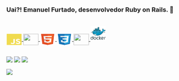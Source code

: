 ### Uai?! Emanuel Furtado, desenvolvedor Ruby on Rails. 👋

<div align="center">
  <a href="https://github.com/ManuzimFerreira">
</div>
<div style="display: inline_block"><br>
  <img align="center" alt="" height="30" width="40" src="https://raw.githubusercontent.com/devicons/devicon/master/icons/javascript/javascript-plain.svg">
  <img align="center" alt="" height="30" width="40" src="https://upload.wikimedia.org/wikipedia/commons/7/73/Ruby_logo.svg">
  <img align="center" alt="" height="30" width="40" src="https://raw.githubusercontent.com/devicons/devicon/master/icons/html5/html5-original.svg">
  <img align="center" alt="" height="30" width="40" src="https://raw.githubusercontent.com/devicons/devicon/master/icons/css3/css3-original.svg">
  <img align="center" alt="" height="30" width="40" src="https://upload.wikimedia.org/wikipedia/commons/1/18/ISO_C%2B%2B_Logo.svg">
  <a href="https://www.docker.com/" target="_blank" rel="noreferrer"> 
    <img src="https://raw.githubusercontent.com/devicons/devicon/master/icons/docker/docker-original-wordmark.svg" alt="docker" width="40" height="40"/>     </a>
</div>
  
  ##
 
<div> 
  <a href = "emanuelferreirafurtado@gmail.com"><img src="https://img.shields.io/badge/-Gmail-%23333?style=for-the-badge&logo=gmail&logoColor=white" target="_blank"></a>
  <a href="https://www.linkedin.com/in/emanuel-furtado/" target="_blank"><img src="https://img.shields.io/badge/-LinkedIn-%230077B5?style=for-the-badge&logo=linkedin&logoColor=white" target="_blank"></a> 
  <a href="https://www.emanuelfurtado.space/" target="_blank"><img src="https://img.shields.io/badge/Ruby_on_Rails-CC0000?style=for-the-badge&logo=ruby-on-rails&logoColor=white" target="_blank"></a>
  <br>
  
 ![](https://komarev.com/ghpvc/?username=manuzimferreira&color=green)
</div>

